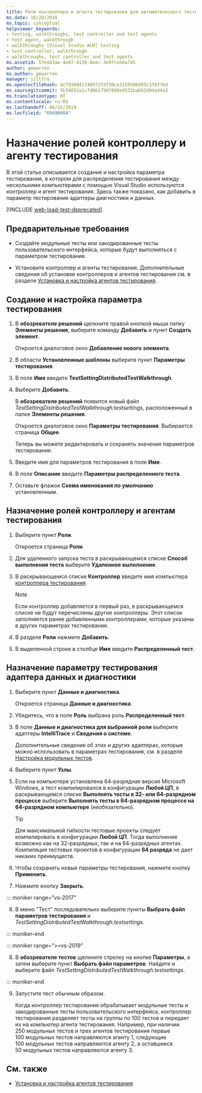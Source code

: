 ```yaml
---
title: Роли контроллера и агента тестирования для автоматического тестирования
ms.date: 10/20/2016
ms.topic: conceptual
helpviewer_keywords:
- testing, walkthroughs, test controller and test agents
- test agent, walkthrough
- walkthroughs [Visual Studio ALM] testing
- test controller, walkthrough
- walkthroughs, test controller and test agents
ms.assetid: 57ed43ae-4e67-4139-8aec-3e9fceb0a745
author: gewarren
ms.author: gewarren
manager: jillfra
ms.openlocfilehash: dc7936041746872fdf30ce3159506d93c378376d
ms.sourcegitcommit: 5b34052a1c7d86179d7898ed532babb2d9dad4a3
ms.translationtype: HT
ms.contentlocale: ru-RU
ms.lasthandoff: 08/15/2019
ms.locfileid: "69490604"
---
```

# <a name="assign-roles-to-a-test-controller-and-test-agent"></a>Назначение ролей контроллеру и агенту тестирования

В этой статье описывается создание и настройка параметра тестирования, в котором для распределения тестирования между несколькими компьютерами с помощью Visual Studio используются контроллер и агент тестирования. Здесь также показано, как добавить в параметр тестирования адаптеры диагностики и данных.

[!INCLUDE [web-load-test-deprecated](includes/web-load-test-deprecated.md)]

## <a name="prerequisites"></a>Предварительные требования

- Создайте модульные тесты или закодированные тесты пользовательского интерфейса, которые будут выполняться с параметром тестирования.

- Установите контроллер и агенты тестирования. Дополнительные сведения об установке контроллеров и агентов тестирования см. в разделе [Установка и настройка агентов тестирования](../test/lab-management/install-configure-test-agents.md).

## <a name="to-create-and-configure-a-test-setting"></a>Создание и настройка параметра тестирования

1. В **обозревателе решений** щелкните правой кнопкой мыши папку **Элементы решения**, выберите команду **Добавить** и пункт **Создать элемент**.

     Откроется диалоговое окно **Добавление нового элемента**.

2. В области **Установленные шаблоны** выберите пункт **Параметры тестирования**.

3. В поле **Имя** введите **TestSettingDistributedTestWalkthrough**.

4. Выберите **Добавить**.

     В **обозревателе решений** появится новый файл *TestSettingDistributedTestWalkthrough.testsettings*, расположенный в папке **Элементы решения**.

     Откроется диалоговое окно **Параметры тестирования**. Выбирается страница **Общее**.

     Теперь вы можете редактировать и сохранять значения параметров тестирования.

5. Введите имя для параметров тестирования в поле **Имя**.

6. В поле **Описание** введите **Параметры распределенного теста**.

7. Оставьте флажок **Схема именования по умолчанию** установленным.

## <a name="to-assign-roles-to-a-test-controller-and-test-agents"></a>Назначение ролей контроллеру и агентам тестирования

1. Выберите пункт **Роли**.

     Откроется страница **Роли**.

2. Для удаленного запуска теста в раскрывающемся списке **Способ выполнения теста** выберите **Удаленное выполнение**.

3. В раскрывающемся списке **Контроллер** введите имя компьютера [контроллера тестирования](../test/lab-management/install-configure-test-agents.md).

    > [!NOTE]
    > Если контроллер добавляется в первый раз, в раскрывающемся списке не будут перечислены другие контроллеры. Этот список заполняется ранее добавленными контроллерами, которые указаны в других параметрах тестирования.

4. В разделе **Роли** нажмите **Добавить**.

5. В выделенной строке в столбце **Имя** введите **Распределенный тест**.

## <a name="to-assign-a-diagnostic-and-data-adapter-to-your-test-setting"></a>Назначение параметру тестирования адаптера данных и диагностики

1. Выберите пункт **Данные и диагностика**.

     Откроется страница **Данные и диагностика**.

2. Убедитесь, что в поле **Роль** выбрана роль **Распределенный тест**.

3. В поле **Данные и диагностика для выбранной роли** выберите адаптеры **IntelliTrace** и **Сведения о системе**.

     Дополнительные сведения об этих и других адаптерах, которые можно использовать в параметрах тестирования, см. в разделе [Настройка модульных тестов](../test/configure-unit-tests-by-using-a-dot-runsettings-file.md).

4. Выберите пункт **Узлы**.

5. Если на компьютере установлена 64-разрядная версия Microsoft Windows, а тест компилировался в конфигурации **Любой ЦП**, в раскрывающемся списке **Выполнять тесты в 32- или 64-разрядном процессе** выберите **Выполнять тесты в 64-разрядном процессе на 64-разрядном компьютере** (необязательно).

    > [!TIP]
    > Для максимальной гибкости тестовые проекты следует компилировать в конфигурации **Любой ЦП**. Тогда выполнение возможно как на 32-разрядных, так и на 64-разрядных агентах. Компиляция тестовых проектов в конфигурации **64 разряда** не дает никаких преимуществ.

6. Чтобы сохранить новые параметры тестирования, нажмите кнопку **Применить**.

7. Нажмите кнопку **Закрыть**.

::: moniker range="vs-2017"

8. В меню "Тест" последовательно выберите пункты **Выбрать файл параметров тестирования** и *TestSettingDistributedTestWalkthrough.testsettings*.

::: moniker-end

::: moniker range=">=vs-2019"

8. В **обозревателе тестов** щелкните стрелку на кнопке **Параметры**, а затем выберите пункт **Выбрать файл параметров**. Найдите и выберите файл *TestSettingDistributedTestWalkthrough.testsettings*.

::: moniker-end

9. Запустите тест обычным образом.

     Когда контроллер тестирования обрабатывает модульные тесты и закодированные тесты пользовательского интерфейса, контроллер тестирования разделяет тесты на группы по 100 тестов и передает их на компьютер агента тестирования. Например, при наличии 250 модульных тестов и трех агентов тестирования первые 100 модульных тестов направляются агенту 1, следующие 100 модульных тестов направляются агенту 2, а оставшиеся 50 модульных тестов направляются агенту 3.

## <a name="see-also"></a>См. также

- [Установка и настройка агентов тестирования](../test/lab-management/install-configure-test-agents.md)